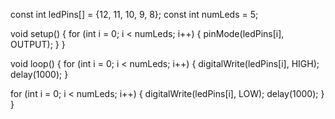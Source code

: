 const int ledPins[] = {12, 11, 10, 9, 8};
const int numLeds = 5;

void setup() {
  for (int i = 0; i < numLeds; i++) {
    pinMode(ledPins[i], OUTPUT);
  }
}

void loop() {
  for (int i = 0; i < numLeds; i++) {
    digitalWrite(ledPins[i], HIGH);
    delay(1000);
  }
  
  for (int i = 0; i < numLeds; i++) {
    digitalWrite(ledPins[i], LOW);
    delay(1000);
  }
}
